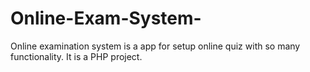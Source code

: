 # Online-Exam-System-
Online examination system is a app for setup online quiz with so many functionality.
It is a PHP project.


